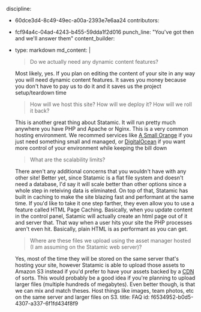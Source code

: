 discipline:
  - 60dce3d4-8c49-49ec-a00a-2393e7e6aa24
contributors:
  - fcf94a4c-04ad-4243-b455-59dda1f2d016
punch_line: "You've got then and we'll answer them"
content_builder:
  - 
    type: markdown
    md_content: |
      > Do we actually need any dynamic content features?
      
      Most likely, yes. If you plan on editing the content of your site in any way you will need dynamic content features. It saves you money because you don't have to pay us to do it and it saves us the project setup/teardown time
      
      > How will we host this site? How will we deploy it? How will we roll it back?
      
      This is another great thing about Statamic. It will run pretty much anywhere you have PHP and Apache or Nginx. This is a very common hosting environment. We recommed services like [A Small Orange](https://asmallorange.com/) if you just need something small and managed, or [DigitalOcean](https://www.digitalocean.com/) if you want more control of your environment while keeping the bill down
      
      > What are the scalability limits?
      
      There aren't any additional concerns that you wouldn't have with any other site! Better yet, since Statamic is a flat file system and doesn't need a database, I'd say it will scale better than other options since a whole step in reteiving data is eliminated. On top of that, Statamic has built in caching to make the site blazing fast and performant at the same time. If you'd like to take it one step farther, they even allow you to use a feature called HTML Page Caching. Basically, when you update content in the control panel, Satamic will actually create an html page out of it and server that. That way when a user hits your site the PHP processes aren't even hit. Basically, plain HTML is as performant as you can get.
      
      > Where are these files we upload using the asset manager hosted (I am assuming on the Statamic web server)?
      
      Yes, most of the time they will be stored on the same server that's hosting your site, however Statamic is able to upload those assets to Amazon S3 instead if you'd prefer to have your assets backed by a [CDN](https://en.wikipedia.org/wiki/Content_delivery_network) of sorts. This would probably be a good idea if you're planning to upload larger files (multiple hundreds of megabytes). Even better though, is that we can mix and match theses. Host things like images, team photos, etc on the same server and larger files on S3.
title: FAQ
id: f6534952-b0d5-4307-a337-6f1fd434f8f9
